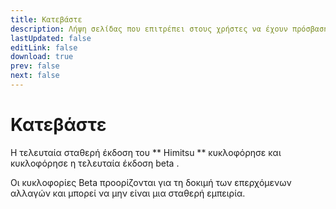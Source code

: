 ```yaml
---
title: Κατεβάστε
description: Λήψη σελίδας που επιτρέπει στους χρήστες να έχουν πρόσβαση και να εγκαταστήσουν την τελευταία έκδοση της εφαρμογής.
lastUpdated: false
editLink: false
download: true
prev: false
next: false
---
```


# Κατεβάστε

Η τελευταία σταθερή έκδοση του ** Himitsu ** κυκλοφόρησε **<ReleaseDate type="stable" />** και κυκλοφόρησε η τελευταία έκδοση beta **<ReleaseDate type="beta" />**.

Οι κυκλοφορίες Beta προορίζονται για τη δοκιμή των επερχόμενων αλλαγών και μπορεί να μην είναι μια σταθερή εμπειρία.

<DownloadButtons />
<suspense>
<Changelog type="stable"/>
</suspense>